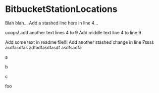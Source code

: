 # BitbucketStationLocations

Blah blah...
Add a stashed line here in line 4...

ooops! add another text lines 4 to 9
Add middle text line 4 to line 9

Add some text in readme file!!!
Add another stashed change in line 7ssss
asdfasdfas
adfadfasdfasdf
asdfsadfa

a

b

c

foo
